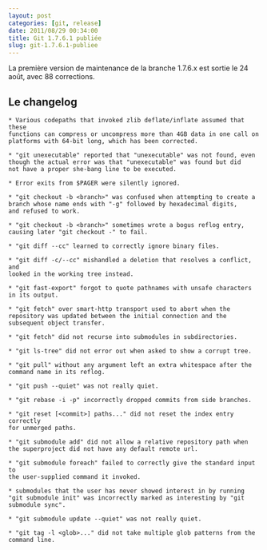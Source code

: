 ```yaml
---
layout: post
categories: [git, release]
date: 2011/08/29 00:34:00
title: Git 1.7.6.1 publiée
slug: git-1.7.6.1-publiee
---
```


La première version de maintenance de la branche 1.7.6.x est sortie le 24 août,
avec 88 corrections.

Le changelog
------------

    * Various codepaths that invoked zlib deflate/inflate assumed that these
    functions can compress or uncompress more than 4GB data in one call on
    platforms with 64-bit long, which has been corrected.

    * "git unexecutable" reported that "unexecutable" was not found, even
    though the actual error was that "unexecutable" was found but did
    not have a proper she-bang line to be executed.

    * Error exits from $PAGER were silently ignored.

    * "git checkout -b <branch>" was confused when attempting to create a
    branch whose name ends with "-g" followed by hexadecimal digits,
    and refused to work.

    * "git checkout -b <branch>" sometimes wrote a bogus reflog entry,
    causing later "git checkout -" to fail.

    * "git diff --cc" learned to correctly ignore binary files.

    * "git diff -c/--cc" mishandled a deletion that resolves a conflict, and
    looked in the working tree instead.

    * "git fast-export" forgot to quote pathnames with unsafe characters
    in its output.

    * "git fetch" over smart-http transport used to abort when the
    repository was updated between the initial connection and the
    subsequent object transfer.

    * "git fetch" did not recurse into submodules in subdirectories.

    * "git ls-tree" did not error out when asked to show a corrupt tree.

    * "git pull" without any argument left an extra whitespace after the
    command name in its reflog.

    * "git push --quiet" was not really quiet.

    * "git rebase -i -p" incorrectly dropped commits from side branches.

    * "git reset [<commit>] paths..." did not reset the index entry correctly
    for unmerged paths.

    * "git submodule add" did not allow a relative repository path when
    the superproject did not have any default remote url.

    * "git submodule foreach" failed to correctly give the standard input to
    the user-supplied command it invoked.

    * submodules that the user has never showed interest in by running
    "git submodule init" was incorrectly marked as interesting by "git
    submodule sync".

    * "git submodule update --quiet" was not really quiet.

    * "git tag -l <glob>..." did not take multiple glob patterns from the
    command line.
